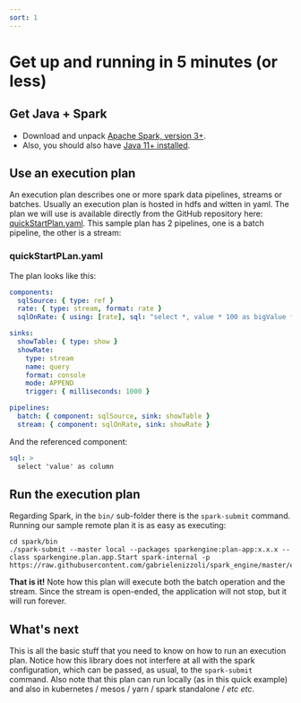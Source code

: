 ```yaml
---
sort: 1
---
```


# Get up and running in 5 minutes (or less)

## Get Java + Spark

* Download and unpack [Apache Spark, version 3+](https://spark.apache.org/downloads.html).
* Also, you should also have [Java 11+ installed](https://aws.amazon.com/corretto/).

## Use an execution plan

An execution plan describes one or more spark data pipelines, streams or batches.
Usually an execution plan is hosted in hdfs and witten in yaml.
The plan we will use is available directly from the GitHub repository here: [quickStartPlan.yaml](https://raw.githubusercontent.com/gabrielenizzoli/spark_engine/master/examples/plans/quickStartPlan.yaml).
This sample plan has 2 pipelines, one is a batch pipeline, the other is a stream:

### quickStartPLan.yaml

The plan looks like this:
```yaml
components:
  sqlSource: { type: ref }
  rate: { type: stream, format: rate }
  sqlOnRate: { using: [rate], sql: "select *, value * 100 as bigValue from rate" }

sinks:
  showTable: { type: show }
  showRate:
    type: stream
    name: query
    format: console
    mode: APPEND
    trigger: { milliseconds: 1000 }

pipelines:
  batch: { component: sqlSource, sink: showTable }
  stream: { component: sqlOnRate, sink: showRate }
```

And the referenced component:
```yaml
sql: >
  select 'value' as column
```

## Run the execution plan

Regarding Spark, in the `bin/` sub-folder there is the `spark-submit` command.
Running our sample remote plan it is as easy as executing:
```shell
cd spark/bin
./spark-submit --master local --packages sparkengine:plan-app:x.x.x --class sparkengine.plan.app.Start spark-internal -p https://raw.githubusercontent.com/gabrielenizzoli/spark_engine/master/examples/plans/quickStartPlan.yaml
```

**That is it!** Note how this plan will execute both the batch operation and the stream.
Since the stream is open-ended, the application will not stop, but it will run forever.

## What's next

This is all the basic stuff that you need to know on how to run an execution plan.
Notice how this library does not interfere at all with the spark configuration, which can be passed, as usual, to the `spark-submit` command. 
Also note that this plan can run locally (as in this quick example) and also in kubernetes / mesos / yarn / spark standalone / _etc etc_.
